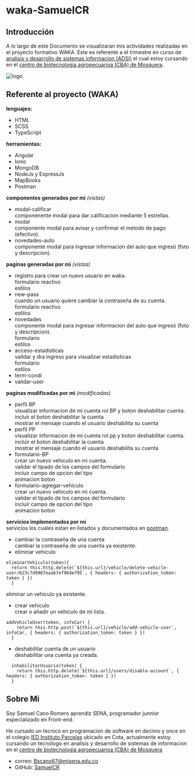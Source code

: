 # waka-SamuelCR
## Introducción
A lo largo de este Documento se visualizaran mis actividades realizadas en el proyecto formativo WAKA. Este es referente a el trimestre en curso de [analisis y desarrollo de sistemas informacion (ADSI)][link] el cual estoy cursando en el [centro de biotecnologia agropecuarioa (CBA) de Mosquera][Ubi-sena].

![logo](https://lostramites.com.co/wp-content/uploads/logo-sena-fondo-naranja-300x300.jpg "Logo SENA")


## Referente al proyecto (WAKA)   
**lenguajes:**    
- HTML    
- SCSS    
- TypeScript    

**herramientas:**      
- Angular      
- Ionic      
- MongoDB      
- NodeJs y ExpressJs     
- MapBooks   
- Postman      

**componentes generados por mi** _(vistas)_      
- modal-calificar     
componenente modal para dar calificacion mediante 5 estrellas.          
- modal     
componente modal para avisar y confirmar el metodo de pago (efectivo).      
- novedades-auto            
componente modal para ingresar informacion del auto que ingresó (foto y descripcion).             

**paginas generadas por mi** _(vistas)_     
- registro
para crear un nuevo usuario en waka.     
formulario reactivo     
estilos     
- new-pass   
cuando un usuario quiere cambiar la contraseña de su cuenta.         
formulario reactivo     
estilos      
- novedades       
componente modal para ingresar informacion del auto que ingresó (foto y descripcion).      
formulario      
estilos      
- acceso-estadisticas   
validar y dra ingreso para visualizar estadisticas       
formulario     
estilos       
- term-condi     
- validar-user     

**paginas modificadas por mi** _(modificadas)_    
- perfil BP    
visualizar informacion de mi cuenta rol BP y boton deshabilitar cuenta.         
incluir el boton deshabilitar la cuenta     
mostrar el mensaje cuando el usuario deshabilita su cuenta    
- perfil PP    
visualizar informacion de mi cuenta rol pp y boton deshabilitar cuenta.           
incluir el boton deshabilitar la cuenta     
mostrar el mensaje cuando el usuario deshabilita su cuenta              
- formulario-BP     
crear un nuevo vehiculo en mi cuenta.         
validar el tipado de los campos del formulario      
incluir campo de opcion del tipo      
animacion boton      
- formulario-agregar-vehiculo      
crear un nuevo  vehiculo en mi cuenta.      
validar el tipado de los campos del formulario     
incluir campo de opcion del tipo     
animacion boton    

**servicios implementados por mi**         
servicios los cuales estan en listados y documentados en [postman][postman].    
- cambiar la contraseña de una cuenta    
cambiar la contraseña de una cuenta ya existente.      
- eliminar vehiculo     
~~~
eliminarVehiculo(token){
  return this.http.delete(`${this.url}/vehicle/delete-vehicle-user/623c7d9987eaab7ef964e795`, { headers: { authorization_token: token } })
  }
~~~
eliminar un vehiculo ya existente.       
- crear vehiculo            
crear o añadir un vehiculo de mi lista.  
~~~
addVehicleUser(token, infoCar) {
    return this.http.post(`${this.url}/vehicle/add-vehicle-user`, infoCar, { headers: { authorization_token: token } })
  }
~~~
- deshabilitar cuenta de un usuario                      
deshabilitar una cuenta ya creada.            
~~~     
  inhabilitarUsuario(token) {
    return this.http.delete(`${this.url}/users/disable-account`, { headers: { authorization_token: token } })
  }
~~~   
       


## Sobre Mi
Soy Samuel Cano Romero aprendiz SENA, programador junnior especializado en Front-end.

He cursado un tecnico en programacion de software en decimo y once en el colegio [IED Instituto Parcelas][pag-cole] ubicado en Cota, actualmente estoy cursando un tecnologo en analisis y desarrollo de sistemas de informacion en el [centro de biotecnologia agropecuarioa (CBA) de Mosquera][Ubi-sena]

- correo: Bscano67@misena.edu.co       
- GitHub: [SamuelCR][cuenta-git]

[link]: http://oferta.senasofiaplus.edu.co/sofia-oferta/inicio-sofia-plus.html
[Ubi-sena]: https://www.google.com/maps/place/SENA+Mosquera+-+Centro+de+Biotecnolog%C3%ADa+Agropecuaria+(CBA)/@4.6957037,-74.2178147,17z/data=!3m1!4b1!4m5!3m4!1s0x8e3f9d58cf6e291b:0x8946ec678fcf04b4!8m2!3d4.6957037!4d-74.215626
[pag-cole]: http://institutoparcelas.edu.co/
[postman]: https://documenter.getpostman.com/view/19653538/UVkmQcek#4bd1d743-c961-4272-acd4-13fc1d7da94b
[cuenta-git]: https://github.com/SamuelCanoRomero

